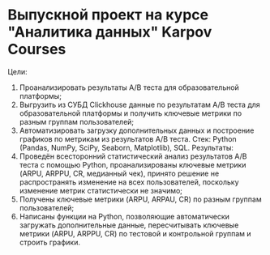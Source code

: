 # Выпускной проект на курсе "Аналитика данных" Karpov Courses
Цели:
1. Проанализировать результаты А/В теста для образовательной платформы;
2. Выгрузить из СУБД Clickhouse данные по результатам А/В теста для образовательной платформы и получить ключевые метрики по разным группам пользователей;
3. Автоматизировать загрузку дополнительных данных и построение графиков по метрикам из результатов А/В теста.
Стек: Python (Pandas, NumPy, SciPy, Seaborn, Matplotlib), SQL.
Результаты:
1. Проведён всесторонний статистический анализ результатов А/В теста с помощью Python, проанализированы ключевые метрики (ARPU, ARPPU, CR, медианный чек), принято решение не распространять изменение на всех пользователей, поскольку изменение метрик статистически не значимо;
2. Получены ключевые метрики (ARPU, ARPAU, CR) по разным группам пользователей;
3. Написаны функции на Python, позволяющие автоматически загружать дополнительные данные, пересчитывать ключевые метрики (ARPU, ARPPU, CR) по тестовой и контрольной группам и строить графики.
